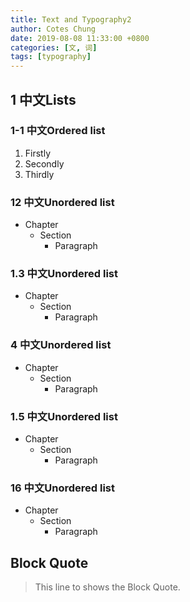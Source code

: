```yaml
---
title: Text and Typography2
author: Cotes Chung
date: 2019-08-08 11:33:00 +0800
categories: [文, 词]
tags: [typography]
---
```



## 1 中文Lists

### 1-1 中文Ordered list

1. Firstly
2. Secondly
3. Thirdly

### 12 中文Unordered list

- Chapter
  - Section
    - Paragraph

### 1.3 中文Unordered list

- Chapter
  - Section
    - Paragraph

### 4 中文Unordered list

- Chapter
  - Section
    - Paragraph

### 1\.5 中文Unordered list

- Chapter
  - Section
    - Paragraph

### 16 中文Unordered list

- Chapter
  - Section
    - Paragraph

## Block Quote

> This line to shows the Block Quote.
